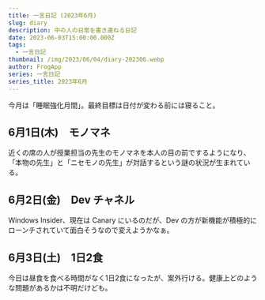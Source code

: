 ```yaml
---
title: 一言日記 (2023年6月)
slug: diary
description: 中の人の日常を書き連ねる日記
date: 2023-06-03T15:00:00.000Z
tags:
  - 一言日記
thumbnail: /img/2023/06/04/diary-202306.webp
author: FrogApp
series: 一言日記
series_title: 2023年6月
---
```


今月は「睡眠強化月間」。最終目標は日付が変わる前には寝ること。

## 6月1日(木)　モノマネ

近くの席の人が授業担当の先生のモノマネを本人の目の前でするようになり、「本物の先生」と「ニセモノの先生」が対話するという謎の状況が生まれている。

## 6月2日(金)　Dev チャネル

Windows Insider、現在は Canary にいるのだが、Dev の方が新機能が積極的にローンチされていて面白そうなので変えようかなぁ。

## 6月3日(土)　1日2食

今日は昼食を食べる時間がなく1日2食になったが、案外行ける。健康上どのような問題があるかは不明だけども。

